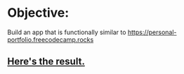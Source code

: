 # Objective:
Build an app that is functionally similar to https://personal-portfolio.freecodecamp.rocks
## [Here's the result.](https://product-page.mikapikafika.repl.co)